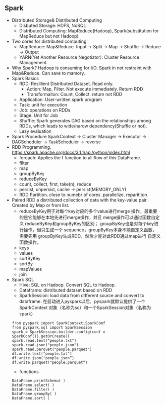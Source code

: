 ## Spark
- Distributed Storage& Distributed Computing
  - Disbuted Storage: HDFS, NoSQL
  - Distributed Computing: MapReduce(Hadoop), Spark(substitution for MapReduce but not Hadoop)
- Two cores for distributed computing
  - MapReduce: Map&Reduce. Input -> Split -> Map -> Shuffle -> Reduce -> Output
  - YARN(Yet Another Resource Negotiator): Cluster Resource Management. 
- Why Spark?
Hadoop is consuming for I/O. Spark in not restraint with Map&Reduce. Can save to mamory. 
- Spark Basics
  - RDD: Resillient Distributed Dataset. Read only. 
    - Action: Map, Filter. Not execute immediately. Return RDD
    - Transformaiton: Count, Collect. return not RDD
  - Application: User-written spark program
  - Task: unit for execution
  - Job: operations on RDDs
  - Stage: Unit for Job
  - Shuffle: Spark generates DAG based on the relationships among RDDs, which leads to wide/narow dependency(Shuffle or not). 
  - Lazy evaluation
 - Spark Procedure
   SparkContext -> Cluster Manager -> Executor -> DAGScheduler -> TaskScheduler -> reverse
 - RDD Programming. https://spark.apache.org/docs/3.1.1/api/python/index.html
   - foreach: Applies the f function to all Row of this DataFrame.
   - filter
   - map
   - groupByKey
   - reduceByKey
   - count, collect, first, take(n), reduce
   - persist, unpersist, cache -> persist(MEMORY_ONLY)
   - RDD Partition. close to numebr of cores. parallelize, reparititon
 - Paired RDD
 a distributed collection of data with the key-value pair. Created by Map or from list. 
   - reduceByKey用于对每个key对应的多个value进行merge 操作，最重要的是它能够在本地先进行merge操作，并且 merge操作可以通过函数自定义 reduceByKey和groupByKey的区别；
groupByKey也是对每个key进行操作，但只生成一个 sequence，groupByKey本身不能自定义函数，需要先用 groupByKey生成RDD，然后才能对此RDD通过map进行 自定义函数操作。
   - keys
   - values
   - sortByKey
   - sortBy
   - mapValues
   - join
 - Spark SQL
   - Hive: SQL on Hadoop. Convert SQL to Hadoop.
   - Dataframe: distributed dataset based on RDD
   - SparkSession: load data from different source and convert to dataframe. 在启动进入pyspark以后，pyspark就默认提供了一个SparkContext 对象（名称为sc）和一个SparkSession对象（名称为spark）
   ```
   from pyspark import SparkContext,SparkConf  
   from pyspark.sql import SparkSession
   spark = SparkSession.builder.config(conf = SparkConf()).getOrCreate()
   spark.read.text("people.txt")
   spark.read.json("people.json")
   spark.read.parquet("people.parquet")
   df.write.text("people.txt")
   df.write.json("people.json“)
   df.write.parquet("people.parquet“) 
    ```    
    - functions
    ```
    DataFrame.printSchema( )
    DataFrame.select( )
    DataFrame.filter( )
    DataFrame.groupBy( )
    DataFrame.sort( )
    ```
